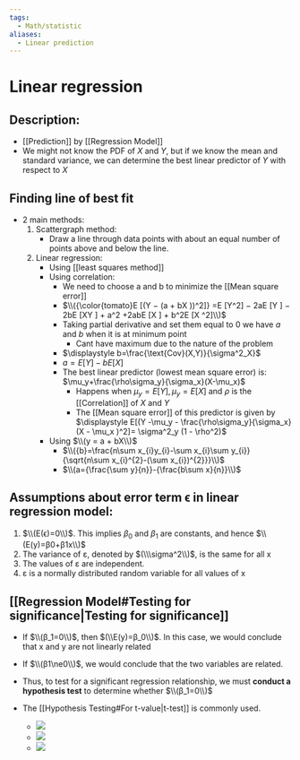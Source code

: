 ```yaml
---
tags:
  - Math/statistic
aliases:
  - Linear prediction
---
```

# Linear regression
## Description:
- [[Prediction]] by [[Regression Model]]
- We might not know the PDF of $X$ and $Y$, but if we know the mean and standard variance, we can determine the best linear predictor of $Y$ with respect to $X$

## Finding line of best fit
- 2 main methods:
	1. Scattergraph method:
	    - Draw a line through data points with about an equal number of points above and below the line.
	2. Linear regression:
		- Using [[least squares method]]
	    - Using correlation:
	        - We need to choose a and b to minimize the [[Mean square error]]
			- $\\({\color{tomato}E [(Y − (a + bX ))^2]} =E [Y^2] − 2aE [Y ] − 2bE [XY ] + a^2 +2abE [X ] + b^2E [X ^2]\\)$
			- Taking partial derivative and set them equal to 0 we have $a$ and $b$ when it is at minimum point
				- Cant have maximum due to the nature of the problem
			- $\displaystyle b=\frac{\text{Cov}(X,Y)}{\sigma^2_X}$
			- $a=E[Y]-bE[X]$
			- The best linear predictor (lowest mean square error) is: $\mu_y+\frac{\rho\sigma_y}{\sigma_x}(X-\mu_x)$
				- Happens when $\mu_y=E[Y],\mu_y=E[X]$ and $\rho$ is the [[Correlation]] of $X$ and $Y$
				- The [[Mean square error]] of this predictor is given by $\displaystyle E[(Y -\mu_y - \frac{\rho\sigma_y}{\sigma_x}(X - \mu_x )^2]= \sigma^2_y (1 - \rho^2)$
		- Using $\\(y = a + bX\\)$ 
			- $\\({b}=\frac{n\sum x_{i}y_{i}-\sum x_{i}\sum y_{i}}{\sqrt{n\sum x_{i}^{2}-(\sum x_{i})^{2}}}\\)$ 
			- $\\(a={\frac{\sum y}{n}}-{\frac{b\sum x}{n}}\\)$
## Assumptions about error term ϵ in linear regression model:
1. $\\(E(ϵ)=0\\)$. This implies $β_0​$ and $β_1$​ are constants, and hence $\\(E(y)=β0​+β1​x\\)$
2. The variance of ε, denoted by $(\\\sigma^2\\)$, is the same for all x
3. The values of ε are independent.
4. ε is a normally distributed random variable for all values of x

## [[Regression Model#Testing for significance|Testing for significance]]
- If $\\(β_1​=0\\)$, then $(\\E(y)=β_0\\)​$. In this case, we would conclude that x and y are not linearly related
- If $\\(β1\ne0\\)$, we would conclude that the two variables are related.

- Thus, to test for a significant regression relationship, we must **conduct a hypothesis test** to determine whether $\\(β_1​=0\\)$
- The [[Hypothesis Testing#For t-value|t-test]] is commonly used.
	- ![](https://i.imgur.com/sR5YCqd.png)
	- ![](https://i.imgur.com/x0pgOmP.png)
	- ![](https://i.imgur.com/GhTBZRX.png)


